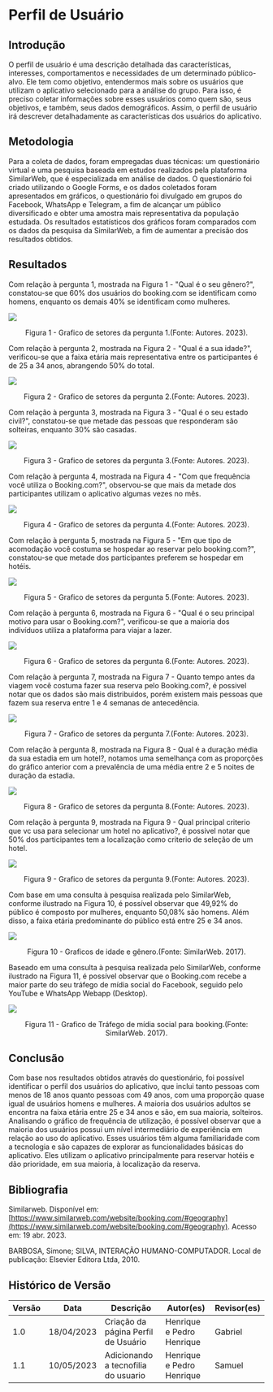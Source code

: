 # Perfil de Usuário

## Introdução

O perfil de usuário é uma descrição detalhada das características, interesses, comportamentos e necessidades de um determinado público-alvo. Ele tem como objetivo, entendermos mais sobre os usuários que utilizam o aplicativo selecionado para a análise do grupo. Para isso, é preciso coletar informações sobre esses usuários como quem são, seus objetivos, e também, seus dados demográficos. Assim, o perfil de usuário irá descrever detalhadamente as características dos usuários do aplicativo.

## Metodologia

Para a coleta de dados, foram empregadas duas técnicas: um questionário virtual e uma pesquisa baseada em estudos realizados pela plataforma SimilarWeb, que é especializada em análise de dados. O questionário foi criado utilizando o Google Forms, e os dados coletados foram apresentados em gráficos, o questionário foi divulgado em grupos do Facebook, WhatsApp e Telegram, a fim de alcançar um público diversificado e obter uma amostra mais representativa da população estudada. Os resultados estatísticos dos gráficos foram comparados com os dados da pesquisa da SimilarWeb, a fim de aumentar a precisão dos resultados obtidos.

## Resultados

Com relação à pergunta 1, mostrada na Figura 1 - "Qual é o seu gênero?", constatou-se que 60% dos usuários do booking.com se identificam como homens, enquanto os demais 40% se identificam como mulheres.

<img src="../../assets/graficosQuestionario/genero.png"/>
<p style="text-align: center">Figura 1 - Grafico de setores da pergunta 1.(Fonte: Autores. 2023).</p>

Com relação à pergunta 2, mostrada na Figura 2 - "Qual é a sua idade?", verificou-se que a faixa etária mais representativa entre os participantes é de 25 a 34 anos, abrangendo 50% do total.

<img src="../../assets/graficosQuestionario/idade.png"/>
<p style="text-align: center">Figura 2 - Grafico de setores da pergunta 2.(Fonte: Autores. 2023).</p>

Com relação à pergunta 3, mostrada na Figura 3 - "Qual é o seu estado civil?", constatou-se que metade das pessoas que responderam são solteiras, enquanto 30% são casadas.

<img src="../../assets/graficosQuestionario/estadoCivil.png"/>
<p style="text-align: center">Figura 3 - Grafico de setores da pergunta 3.(Fonte: Autores. 2023).</p>

Com relação à pergunta 4, mostrada na Figura 4 - "Com que frequência você utiliza o Booking.com?", observou-se que mais da metade dos participantes utilizam o aplicativo algumas vezes no mês.

<img src="../../assets/graficosQuestionario/frequenciaApp.png"/>
<p style="text-align: center">Figura 4 - Grafico de setores da pergunta 4.(Fonte: Autores. 2023).</p>

Com relação à pergunta 5, mostrada na Figura 5 - "Em que tipo de acomodação você costuma se hospedar ao reservar pelo booking.com?", constatou-se que metade dos participantes preferem se hospedar em hotéis.

<img src="../../assets/graficosQuestionario/tipoAcomodacao.png"/>
<p style="text-align: center">Figura 5 - Grafico de setores da pergunta 5.(Fonte: Autores. 2023).</p>

Com relação à pergunta 6, mostrada na Figura 6 - "Qual é o seu principal motivo para usar o Booking.com?", verificou-se que a maioria dos indivíduos utiliza a plataforma para viajar a lazer.

<img src="../../assets/graficosQuestionario/principalMotivo.png"/>
<p style="text-align: center">Figura 6 - Grafico de setores da pergunta 6.(Fonte: Autores. 2023).</p>

Com relação à pergunta 7, mostrada na Figura 7 - Quanto tempo antes da viagem você costuma fazer sua reserva pelo Booking.com?, é possivel notar que os dados são mais distribuidos, porém existem mais pessoas que fazem sua reserva entre 1 e 4 semanas de antecedência.

<img src="../../assets/graficosQuestionario/antesDaViagem.png"/>
<p style="text-align: center">Figura 7 - Grafico de setores da pergunta 7.(Fonte: Autores. 2023).</p>

Com relação à pergunta 8, mostrada na Figura 8 - Qual é a duração média da sua estadia em um hotel?, notamos uma semelhança com as proporções do gráfico anterior com a prevalência de uma média entre 2 e 5 noites de duração da estadia.

<img src="../../assets/graficosQuestionario/tempoEstadia.png"/>
<p style="text-align: center">Figura 8 - Grafico de setores da pergunta 8.(Fonte: Autores. 2023).</p>

Com relação à pergunta 9, mostrada na Figura 9 - Qual principal criterio que vc usa para selecionar um hotel no aplicativo?, é possivel notar que 50% dos participantes tem a localização como criterio de seleção de um hotel.

<img src="../../assets/graficosQuestionario/criterioEscolhaHotel.png"/>
<p style="text-align: center">Figura 9 - Grafico de setores da pergunta 9.(Fonte: Autores. 2023).</p>

Com base em uma consulta à pesquisa realizada pelo SimilarWeb, conforme ilustrado na Figura 10, é possível observar que 49,92% do público é composto por mulheres, enquanto 50,08% são homens. Além disso, a faixa etária predominante do público está entre 25 e 34 anos.

<img src="../../assets/similarWeb/graficoIdadeGenero.png"/>
<p style="text-align: center">Figura 10 - Graficos de idade e gênero.(Fonte: SimilarWeb. 2017).</p>

Baseado em uma consulta à pesquisa realizada pelo SimilarWeb, conforme ilustrado na Figura 11, é possível observar que o Booking.com recebe a maior parte do seu tráfego de mídia social do Facebook, seguido pelo YouTube e WhatsApp Webapp (Desktop).

<img src="../../assets/similarWeb/redesSociais.png"/>
<p style="text-align: center">Figura 11 - Grafico de Tráfego de mídia social para booking.(Fonte: SimilarWeb. 2017).</p>



## Conclusão

Com base nos resultados obtidos através do questionário, foi possível identificar o perfil dos usuários do aplicativo, que inclui tanto pessoas com menos de 18 anos quanto pessoas com 49 anos, com uma proporção quase igual de usuários homens e mulheres. A maioria dos usuários adultos se encontra na faixa etária entre 25 e 34 anos e são, em sua maioria, solteiros. Analisando o gráfico de frequência de utilização, é possível observar que a maioria dos usuários possui um nível intermediário de experiência em relação ao uso do aplicativo. Esses usuários têm alguma familiaridade com a tecnologia e são capazes de explorar as funcionalidades básicas do aplicativo. Eles utilizam o aplicativo principalmente para reservar hotéis e dão prioridade, em sua maioria, à localização da reserva.

## Bibliografia

Similarweb. Disponível em: [https://www.similarweb.com/website/booking.com/#geography](https://www.similarweb.com/website/booking.com/#geography). Acesso em: 19 abr. 2023.

BARBOSA, Simone; SILVA, INTERAÇÃO HUMANO-COMPUTADOR. Local de publicação: Elsevier Editora Ltda, 2010.

## Histórico de Versão

| Versão | Data       | Descrição                             | Autor(es)                 | Revisor(es) |
| ------- | ---------- | --------------------------------------- | ------------------------- | ----------- |
| 1.0     | 18/04/2023 | Criação da página Perfil de Usuário | Henrique e Pedro Henrique | Gabriel     |
| 1.1     | 10/05/2023 | Adicionando a tecnofilia do usuario | Henrique e Pedro Henrique | Samuel     |
